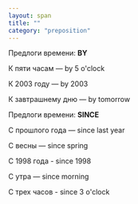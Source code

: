 ```yaml
---
layout: span
title: ""
category: "preposition"
---
```

<span class="rules"><p>Предлоги времени: <b>BY</b></p>
<p>К пяти часам — by 5 o'clock</p>
<p>К 2003 году — by 2003</p>
<p>К завтрашнему дню — by tomorrow</p>
<p>Предлоги времени: <b> SINCE</b></p>
<p>С прошлого года — since last year</p>
<p>С весны — since spring</p>
<p>С 1998 года -  since 1998</p>
<p>С утра — since morning</p>
<p>С трех часов -  since 3 o'clock</p></span>